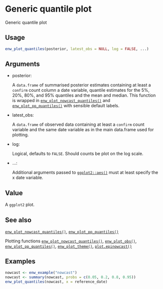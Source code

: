 # Generic quantile plot

Generic quantile plot

## Usage

``` r
enw_plot_quantiles(posterior, latest_obs = NULL, log = FALSE, ...)
```

## Arguments

- posterior:

  A `data.frame` of summarised posterior estimates containing at least a
  `confirm` count column a date variable, quantile estimates for the 5%,
  20%, 80%, and 95% quantiles and the mean and median. This function is
  wrapped in
  [`enw_plot_nowcast_quantiles()`](https://package.epinowcast.org/dev/reference/enw_plot_nowcast_quantiles.md)
  and
  [`enw_plot_pp_quantiles()`](https://package.epinowcast.org/dev/reference/enw_plot_pp_quantiles.md)
  with sensible default labels.

- latest_obs:

  A `data.frame` of observed data containing at least a `confirm` count
  variable and the same date variable as in the main data.frame used for
  plotting.

- log:

  Logical, defaults to `FALSE`. Should counts be plot on the log scale.

- ...:

  Additional arguments passed to
  [`ggplot2::aes()`](https://ggplot2.tidyverse.org/reference/aes.html)
  must at least specify the x date variable.

## Value

A `ggplot2` plot.

## See also

[`enw_plot_nowcast_quantiles()`](https://package.epinowcast.org/dev/reference/enw_plot_nowcast_quantiles.md),
[`enw_plot_pp_quantiles()`](https://package.epinowcast.org/dev/reference/enw_plot_pp_quantiles.md)

Plotting functions
[`enw_plot_nowcast_quantiles()`](https://package.epinowcast.org/dev/reference/enw_plot_nowcast_quantiles.md),
[`enw_plot_obs()`](https://package.epinowcast.org/dev/reference/enw_plot_obs.md),
[`enw_plot_pp_quantiles()`](https://package.epinowcast.org/dev/reference/enw_plot_pp_quantiles.md),
[`enw_plot_theme()`](https://package.epinowcast.org/dev/reference/enw_plot_theme.md),
[`plot.epinowcast()`](https://package.epinowcast.org/dev/reference/plot.epinowcast.md)

## Examples

``` r
nowcast <- enw_example("nowcast")
nowcast <- summary(nowcast, probs = c(0.05, 0.2, 0.8, 0.95))
enw_plot_quantiles(nowcast, x = reference_date)
```
